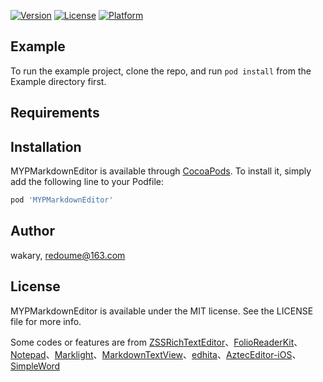 
[![Version](https://img.shields.io/cocoapods/v/MYPMarkdownEditor.svg?style=flat)](https://cocoapods.org/pods/MYPMarkdownEditor)
[![License](https://img.shields.io/cocoapods/l/MYPMarkdownEditor.svg?style=flat)](https://cocoapods.org/pods/MYPMarkdownEditor)
[![Platform](https://img.shields.io/cocoapods/p/MYPMarkdownEditor.svg?style=flat)](https://cocoapods.org/pods/MYPMarkdownEditor)

## Example

To run the example project, clone the repo, and run `pod install` from the Example directory first.

## Requirements

## Installation

MYPMarkdownEditor is available through [CocoaPods](https://cocoapods.org). To install
it, simply add the following line to your Podfile:

```ruby
pod 'MYPMarkdownEditor'
```

## Author

wakary, redoume@163.com

## License

MYPMarkdownEditor is available under the MIT license. See the LICENSE file for more info.

Some codes or features are from [ZSSRichTextEditor](https://github.com/nnhubbard/ZSSRichTextEditor)、[FolioReaderKit](https://github.com/FolioReader/FolioReaderKit)、[Notepad](https://github.com/ruddfawcett/Notepad)、[Marklight](https://github.com/macteo/Marklight)、[MarkdownTextView](https://github.com/indragiek/MarkdownTextView)、[edhita](https://github.com/tnantoka/edhita)、[AztecEditor-iOS](https://github.com/wordpress-mobile/AztecEditor-iOS)、[SimpleWord](https://github.com/littleMeaning/SimpleWord)
